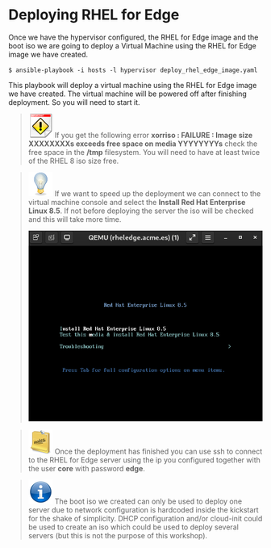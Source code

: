 # Deploying RHEL for Edge

Once we have the hypervisor configured, the RHEL for Edge image and the boot iso we are going to deploy a Virtual Machine using the RHEL for Edge image we have created.

```console
$ ansible-playbook -i hosts -l hypervisor deploy_rhel_edge_image.yaml
```

This playbook will deploy a virtual machine using the RHEL for Edge image we have created. The virtual machine will be powered off after finishing deployment. So you will need to start it.

> ![IMPORTANT](icons/important-icon.png) If you get the following error **xorriso : FAILURE : Image size XXXXXXXXs exceeds free space on media YYYYYYYYs** check the free space in the **/tmp** filesystem. You will need to have at least twice of the RHEL 8 iso size free.

> ![TIP](icons/tip-icon.png) If we want to speed up the deployment we can connect to the virtual machine console and select the **Install Red Hat Enterprise Linux 8.5**. If not before deploying the server the iso will be checked and this will take more time.
>
> ![BOOT](imgs/rheledge-boot.png)

> ![NOTE](icons/note-icon.png) Once the deployment has finished you can use ssh to connect to the RHEL for Edge server using the ip you configured together with the user **core** with password **edge**.

> ![INFORMATION](icons/information-icon.png) The boot iso we created can only be used to deploy one server due to network configuration is hardcoded inside the kickstart for the shake of simplicity. DHCP configuration and/or cloud-init could be used to create an iso which could be used to deploy several servers (but this is not the purpose of this workshop).